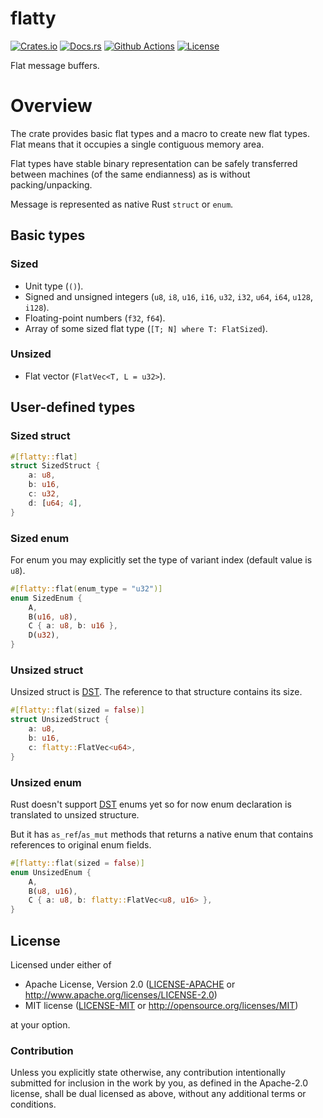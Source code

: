 # flatty

[![Crates.io][crates_badge]][crates]
[![Docs.rs][docs_badge]][docs]
[![Github Actions][github_badge]][github]
[![License][license_badge]][license]

[crates_badge]: https://img.shields.io/crates/v/flatty.svg
[docs_badge]: https://docs.rs/flatty/badge.svg
[github_badge]: https://github.com/agerasev/flatty/actions/workflows/test.yml/badge.svg
[license_badge]: https://img.shields.io/crates/l/flatty.svg

[crates]: https://crates.io/crates/flatty
[docs]: https://docs.rs/flatty
[github]: https://github.com/agerasev/flatty/actions/workflows/test.yml
[license]: #license

Flat message buffers.

# Overview

The crate provides basic flat types and a macro to create new flat types. Flat means that it occupies a single contiguous memory area.

Flat types have stable binary representation can be safely transferred between machines (of the same endianness) as is without packing/unpacking.

Message is represented as native Rust `struct` or `enum`.

## Basic types

### Sized

+ Unit type (`()`).
+ Signed and unsigned integers (`u8`, `i8`, `u16`, `i16`, `u32`, `i32`, `u64`, `i64`, `u128`, `i128`).
+ Floating-point numbers (`f32`, `f64`).
+ Array of some sized flat type (`[T; N] where T: FlatSized`).

### Unsized

+ Flat vector (`FlatVec<T, L = u32>`).

## User-defined types

### Sized struct

```rust
#[flatty::flat]
struct SizedStruct {
    a: u8,
    b: u16,
    c: u32,
    d: [u64; 4],
}
```

### Sized enum

For enum you may explicitly set the type of variant index (default value is `u8`).

```rust
#[flatty::flat(enum_type = "u32")]
enum SizedEnum {
    A,
    B(u16, u8),
    C { a: u8, b: u16 },
    D(u32),
}
```

### Unsized struct

Unsized struct is [DST](https://doc.rust-lang.org/reference/dynamically-sized-types.html). The reference to that structure contains its size.

```rust
#[flatty::flat(sized = false)]
struct UnsizedStruct {
    a: u8,
    b: u16,
    c: flatty::FlatVec<u64>,
}

```

### Unsized enum

Rust doesn't support [DST](https://doc.rust-lang.org/reference/dynamically-sized-types.html) enums yet so for now enum declaration is translated to unsized structure.

But it has `as_ref`/`as_mut` methods that returns a native enum that contains references to original enum fields.

```rust
#[flatty::flat(sized = false)]
enum UnsizedEnum {
    A,
    B(u8, u16),
    C { a: u8, b: flatty::FlatVec<u8, u16> },
}
```

## License

Licensed under either of

 * Apache License, Version 2.0 ([LICENSE-APACHE](LICENSE-APACHE) or http://www.apache.org/licenses/LICENSE-2.0)
 * MIT license ([LICENSE-MIT](LICENSE-MIT) or http://opensource.org/licenses/MIT)

at your option.

### Contribution

Unless you explicitly state otherwise, any contribution intentionally submitted
for inclusion in the work by you, as defined in the Apache-2.0 license, shall be dual licensed as above, without any
additional terms or conditions.
